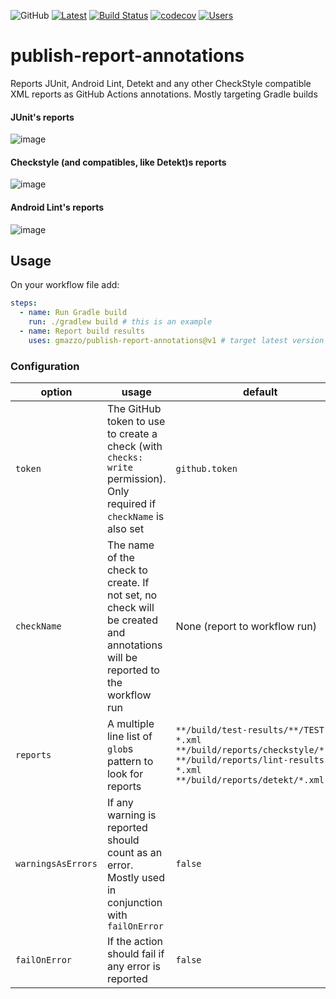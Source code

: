 ![GitHub](https://img.shields.io/github/license/gmazzo/publish-report-annotations)
[![Latest](https://img.shields.io/github/v/release/gmazzo/publish-report-annotations)](https://github.com/gmazzo/publish-report-annotations/releases/latest)
[![Build Status](https://github.com/gmazzo/publish-report-annotations/actions/workflows/build.yaml/badge.svg)](https://github.com/gmazzo/publish-report-annotations/actions/workflows/build.yaml)
[![codecov](https://codecov.io/gh/gmazzo/publish-report-annotations/branch/master/graph/badge.svg)](https://codecov.io/gh/gmazzo/publish-report-annotations)
[![Users](https://img.shields.io/badge/users_by-Sourcegraph-purple)](https://sourcegraph.com/search?q=content:gmazzo/publish-report-annotations%40+-repo:github.com/gmazzo/publish-report-annotations)

# publish-report-annotations
Reports JUnit, Android Lint, Detekt and any other CheckStyle compatible XML reports as GitHub Actions annotations.
Mostly targeting Gradle builds

#### JUnit's reports
![image](https://github.com/gmazzo/publish-report-annotations/assets/513566/63fd2a86-2585-4c49-bb79-9b9dc88007fd)

#### Checkstyle (and compatibles, like Detekt)s reports
![image](https://github.com/gmazzo/publish-report-annotations/assets/513566/10979561-f1d3-48ef-a168-d416d866f2cc)

#### Android Lint's reports
![image](https://github.com/gmazzo/publish-report-annotations/assets/513566/cedf8726-0633-43d4-ae6a-3371362f3e8c)

## Usage
On your workflow file add:
```yaml
steps:
  - name: Run Gradle build
    run: ./gradlew build # this is an example
  - name: Report build results
    uses: gmazzo/publish-report-annotations@v1 # target latest version
```

### Configuration
| option             | usage                                                                                                                      | default                                                                                                                                                     |
|--------------------|----------------------------------------------------------------------------------------------------------------------------|-------------------------------------------------------------------------------------------------------------------------------------------------------------|
| `token`            | The GitHub token to use to create a check (with `checks: write` permission). <br/>Only required if `checkName` is also set | `github.token`                                                                                                                                              |
| `checkName`        | The name of the check to create. If not set, no check will be created and annotations will be reported to the workflow run | None (report to workflow run)                                                                                                                               |
| `reports`          | A multiple line list of `glob`s pattern to look for reports                                                                | `**/build/test-results/**/TEST-*.xml`<br/>`**/build/reports/checkstyle/*.xml`<br/>`**/build/reports/lint-results-*.xml`<br/>`**/build/reports/detekt/*.xml` |
| `warningsAsErrors` | If any warning is reported should count as an error. Mostly used in conjunction with `failOnError`                         | `false`                                                                                                                                                     |
| `failOnError`      | If the action should fail if any error is reported                                                                         | `false`                                                                                                                                                     |
